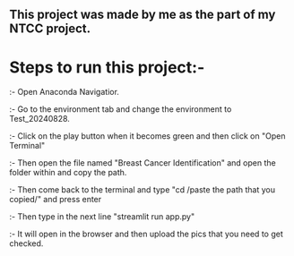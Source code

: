 ## This project was made by me as the part of my NTCC project.
# Steps to run this project:-
:- Open Anaconda Navigatior.

:- Go to the environment tab and change the environment to Test_20240828.

:- Click on the play button when it becomes green and then click on "Open Terminal"

:- Then open the file named "Breast Cancer Identification" and open the folder within and copy the path.

:- Then come back to the terminal and type "cd /paste the path that you copied/" and press enter

:- Then type in the next line "streamlit run app.py"

:- It will open in the browser and then upload the pics that you need to get checked.
